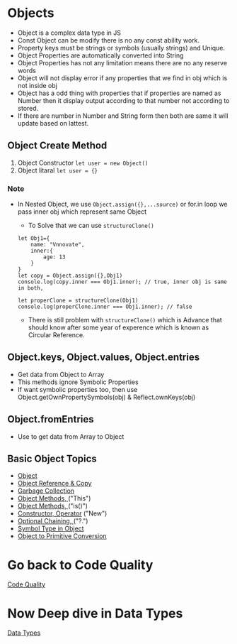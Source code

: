 # Objects

- Object is a complex data type in JS
- Const Object can be modify there is no any const ability work.
- Property keys must be strings or symbols (usually strings) and Unique.
- Object Properties are automatically converted into String
- Object Properties has not any limitation means there are no any reserve words
- Object will not display error if any properties that we find in obj which is not inside obj
- Object has a odd thing with properties that if properties are named as Number then it display output according to that number not according to stored.
- If there are number in Number and String form then both are same it will update based on lattest.

## Object Create Method

1. Object Constructor
   `let user = new Object()`
2. Object litaral
   `let user = {}`

### Note

- In Nested Object, we use `Object.assign({},...source)` or for.in loop we pass inner obj which represent same Object

  - To Solve that we can use `structureClone()`

  ```
  let Obj1={
      name: "Vnnovate",
      inner:{
          age: 13
      }
  }
  let copy = Object.assign({},Obj1)
  console.log(copy.inner === Obj1.inner); // true, inner obj is same in both,

  let properClone = structureClone(Obj1)
  console.log(properClone.inner === Obj1.inner); // false
  ```

  - There is still problem with `structureClone()` which is Advance that should know after some year of experence which is known as Circular Reference.

## Object.keys, Object.values, Object.entries

- Get data from Object to Array
- This methods ignore Symbolic Properties
- If want symbolic properties too, then use Object.getOwnPropertySymbols(obj) & Reflect.ownKeys(obj)

## Object.fromEntries

- Use to get data from Array to Object


## Basic Object Topics

- [Object](./Object.js)
- [Object Reference & Copy](./Reference&Copy.js)
- [Garbage Collection](./garbageCollection.md)
- [Object Methods, ](./thisObject.js) ("This")
- [Object Methods, ](./object_is().js) ("is()")
- [Constructor, Operator](./constructorOperatorNew.js) ("New")
- [Optional Chaining, ](./optionalChaining.js) ("?.")
- [Symbol Type in Object](./SymbolWithObj.js)
- [Object to Primitive Conversion](./ObjToPrimitive.js)

# Go back to Code Quality

[Code Quality](../02_Code_Quality/Debugging.md)

# Now Deep dive in Data Types

[Data Types](../04_Data_Types/intro.md)